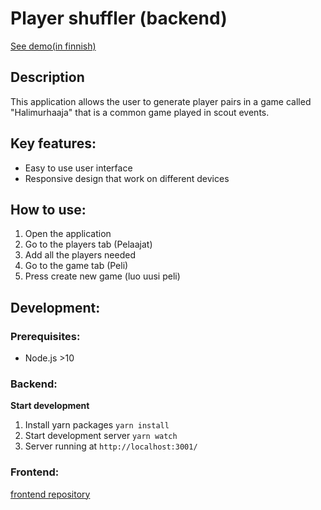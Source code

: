# Player shuffler (backend)

[See demo(in finnish)](https://hali.netlify.com/)

## Description

This application allows the user to generate player pairs in a game called "Halimurhaaja" that is a common game played in scout events.

## Key features:

* Easy to use user interface
* Responsive design that work on different devices

## How to use:

1. Open the application
2. Go to the players tab (Pelaajat)
3. Add all the players needed
4. Go to the game tab (Peli)
5. Press create new game (luo uusi peli)


## Development:
### Prerequisites:
* Node.js >10

### Backend:

**Start development**
1. Install yarn packages `yarn install`
2. Start development server `yarn watch`
3. Server running at `http://localhost:3001/`

### Frontend:
[frontend repository](https://github.com/hyytiala/player-shuffler-frontend)
